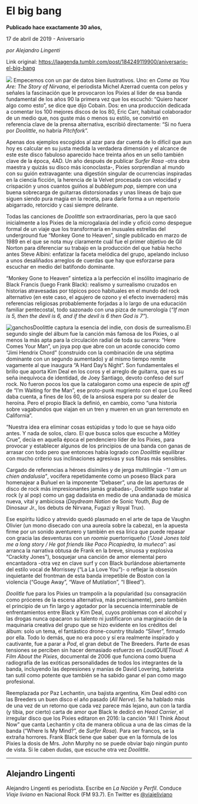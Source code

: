 # El big bang

**Publicado hace exactamente 30 años,**

17 de abril de 2019 - Aniversario

_por Alejandro Lingenti_

Link original: https://laagenda.tumblr.com/post/184249119900/aniversario-el-big-bang

![](https://64.media.tumblr.com/42d63c802331d507b71f51c0ea322d32/eb8eb4a4858c8ad2-a1/s500x750/c9cfe49e80c21715ab491f60854cf7026c5346c5.jpg)
Empecemos con un par de datos bien ilustrativos. Uno: en *Come as You Are: The Story of Nirvana*, el periodista Michel Azerrad cuenta con pelos y señales la fascinación que le provocaron los Pixies al líder de esa banda fundamental de los años 90 la primera vez que los escuchó: “Quiero hacer algo como esto”, se dice que dijo Cobain. Dos: en una producción dedicada a comentar los 100 mejores discos de los 80, Eric Carr, habitual colaborador de un medio que, nos guste más o menos su estilo, se convirtió en referencia clave de la prensa alternativa, escribió directamente: “Si no fuera por *Doolittle*, no habría *Pitchfork*”.

Apenas dos ejemplos escogidos al azar para dar cuenta de lo difícil que aun hoy es calcular en su justa medida la verdadera dimensión y el alcance de este este disco fabuloso aparecido hace treinta años en un sello también clave de la época, 4AD. Un año después de publicar *Surfer Rosa* -otra obra maestra y quizás su disco más iconoclasta-, Pixies sorprendían al mundo con su guión extravagante: una digestión singular de ocurrencias inspiradas en la ciencia ficción, la herencia de la Velvet procesada con velocidad y crispación y unos cuantos guiños al *bubblegum pop*, siempre con una buena sobrecarga de guitarras distorsionadas y unas líneas de bajo que siguen siendo pura magia en la receta, para darle forma a un repertorio abigarrado, retorcido y casi siempre delirante. 

Todas las canciones de *Doolittle* son extraordinarias, pero la que sacó inicialmente a los Pixies de la microgalaxia del indie y ofició como despegue formal de un viaje que los transformaría en inusuales estrellas del underground fue “Monkey Gone to Heaven”, single publicado en marzo de 1989 en el que se nota muy claramente cuál fue el primer objetivo de Gil Norton para diferenciar su trabajo en la producción del que había hecho antes Steve Albini: enfatizar la faceta melódica del grupo, apelando incluso a unos desaliñados arreglos de cuerdas que hay que esforzarse para escuchar en medio del batifondo dominante. 

“Monkey Gone to Heaven” sintetiza a la perfección el insólito imaginario de Black Francis (luego Frank Black): realismo y surrealismo cruzados en historias atravesadas por tópicos poco habituales en el mundo del rock alternativo (en este caso, el agujero de ozono y el efecto invernadero) más referencias religiosas probablemente forjadas a lo largo de una educación familiar pentecostal, todo sazonado con una pizca de numerología (*“If man is 5, then the devil is 6, and if the devil is 6 then God is 7”*).

![ganchos](https://64.media.tumblr.com/08fc0ac42f926f004f581c91bce1b6c2/eb8eb4a4858c8ad2-78/s500x750/4db775aa491f100ff9e0de6352c13e6b98d48306.jpg)Doolittle captura la esencia del indie, con dosis de surrealismo.El segundo single del álbum fue la canción más famosa de los Pixies, o al menos la más apta para la circulación radial de toda su carrera: “Here Comes Your Man”, un joya pop que abre con un acorde conocido como “Jimi Hendrix Chord” (construido con la combinación de una séptima dominante con un segundo aumentado) y al mismo tiempo remite vagamente al que inaugura “A Hard Day’s Night”. Son fundamentales el brillo que aporta Kim Deal en los coros y el arreglo de guitarra, que es su seña inequívoca de identidad, de Joey Santiago, devoto confeso del surf rock. No fueron pocos los que la catalogaron como una especie de *spin off* de “I’m Waiting for the Man”, ese proto-punk mugriento con el que Lou Reed daba cuenta, a fines de los 60, de la ansiosa espera por su dealer de heroína. Pero el propio Black la definió, en cambio, como “una historia sobre vagabundos que viajan en un tren y mueren en un gran terremoto en California”.

“Nuestra idea era eliminar cosas estúpidas y todo lo que se haya oído antes. Y nada de solos, claro. El que busca solos que escuche a Mötley Crue”, decía en aquella época el pendenciero líder de los Pixies, para provocar y establecer algunos de los principios de una banda con ganas de arrasar con todo pero que entonces había logrado con *Doolittle* equilibrar con mucho criterio sus inclinaciones agresivas y sus fibras más sensibles. 

Cargado de referencias a héroes disímiles y de jerga multilingüe -*“I am un chien andalusia"*, vocifera repetidamente como un poseso Black para homenajear a Buñuel en la imponente “Debaser”, una de las aperturas de disco de rock más impresionantes jamás grabadas-, *Doolittle* supo tratar al rock (y al pop) como un gag dadaísta en medio de una andanada de música nueva, vital y ambiciosa (*Daydream Nation* de Sonic Youth, *Bug* de Dinosaur Jr., los debuts de Nirvana, Fugazi y Royal Trux).

Ese espíritu lúdico y atrevido quedó plasmado en el arte de tapa de Vaughn Olivier (un mono disecado con una aureola sobre la cabeza), en la apuesta firme por un sonido aventurero y también en esa lírica que puede repasar con gracia las desventuras con un *roomie* puertorriqueño (*“José Jones told me a long story / He got friends like Paco Picapiedra, la muñeca”*: así arranca la narrativa obtusa de Frank en la breve, sinuosa y explosiva “Crackity Jones”), bosquejar una canción de amor elemental pero encantadora -otra vez en clave surf y con Black burlándose abiertamente del estilo vocal de Morrissey (“La La Love You”)- o reflejar la obsesión inquietante del frontman de esta banda irrepetible de Boston con la violencia (“Gouge Away”, “Wave of Mutilation”, “I Bleed”).

*Doolitle* fue para los Pixies un trampolín a la popularidad (su consagración como próceres de la escena alternativa, más precisamente), pero también el principio de un fin largo y agotador por la secuencia interminable de enfrentamientos entre Black y Kim Deal, cuyos problemas con el alcohol y las drogas nunca opacaron su talento ni justificaron una marginación de la maquinaria creativa del grupo que se hizo evidente en los créditos del álbum: solo un tema, el fantástico drone-country titulado “Silver”, firmado por ella. Todo lo demás, que no era poco y sí era realmente inspirado y cautivante, fue a parar a *Pod*, el gran debut de The Breeders. Parte de esas tensiones se perciben sin hacer demasiado esfuerzo en *LoudQUIETloud: A Film About the Pixies*, documental de 2006 que funciona como buena radiografía de las exóticas personalidades de todos los integrantes de la banda, incluyendo las depresiones y manías de David Lovering, baterista tan sutil como potente que también se ha sabido ganar el pan como mago profesional.

Reemplazada por Paz Lechantin, una bajista argentina, Kim Deal editó con las Breeders un buen disco el año pasado (*All Nerve*). Se ha hablado más de una vez de un retorno que cada vez parece más lejano, aun con la tardía (y tibia, por cierto) carta de amor que Black le dedicó en *Head Carrier*, el irregular disco que los Pixies editaron en 2016: la canción “All I Think About Now” que canta Lechantin y cita de manera oblicua a una de las cimas de la banda (“Where Is My Mind?”, de *Surfer Rosa*). Para ser francos, se la extraña horrores. Frank Black tiene que saber que en la fórmula de los Pixies la dosis de Mrs. John Murphy no se puede obviar bajo ningún punto de vista. Si le caben dudas, que escuche otra vez *Doolittle*.

  




---

Alejandro Lingenti
------------------

 Alejandro Lingenti es periodista. Escribe en *La Nación* y *Perfil*. Conduce *Viaje liviano* en Nacional Rock (FM 93.7). En Twitter es [@viajeliviano](https://twitter.com/viajeliviano) 

